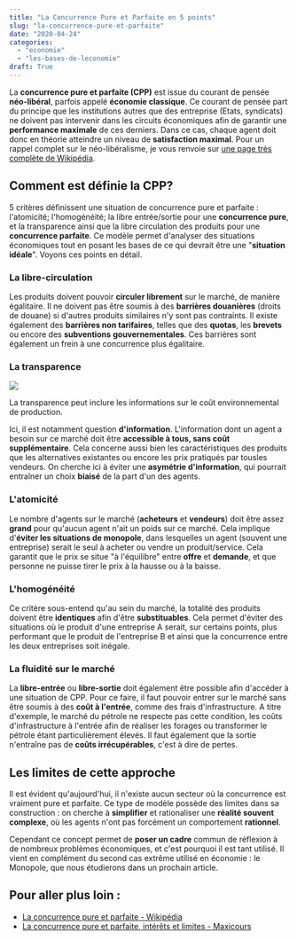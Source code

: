 ```yaml
---
title: "La Concurrence Pure et Parfaite en 5 points"
slug: "la-concurrence-pure-et-parfaite"
date: "2020-04-24"
categories: 
  - "economie"
  - "les-bases-de-leconomie"
draft: True
---
```


La **concurrence pure et parfaite (CPP)** est issue du courant de pensée **néo-libéral**, parfois appelé **économie classique**. Ce courant de pensée part du principe que les institutions autres que des entreprise (Etats, syndicats) ne doivent pas intervenir dans les circuits économiques afin de garantir une **performance maximale** de ces derniers. Dans ce cas, chaque agent doit donc en théorie atteindre un niveau de **satisfaction maximal**. Pour un rappel complet sur le néo-libéralisme, je vous renvoie sur [une page très complète de Wikipédia](https://fr.wikipedia.org/wiki/N%C3%A9olib%C3%A9ralisme).

## Comment est définie la CPP?

5 critères définissent une situation de concurrence pure et parfaite : l'atomicité; l'homogénéité; la libre entrée/sortie pour une **concurrence pure**, et la transparence ainsi que la libre circulation des produits pour une **concurrence parfaite**. Ce modèle permet d'analyser des situations économiques tout en posant les bases de ce qui devrait être une "**situation** **idéale**". Voyons ces points en détail.

### La libre-circulation

Les produits doivent pouvoir **circuler librement** sur le marché, de manière égalitaire. Il ne doivent pas être soumis à des **barrières douanières** (droits de douane) si d'autres produits similaires n'y sont pas contraints. Il existe également des **barrières non tarifaires**, telles que des **quotas**, les **brevets** ou encore des **subventions** **gouvernementales**. Ces barrières sont également un frein à une concurrence plus égalitaire.

### La transparence

![](images/power-station-374097_1920-1024x682.jpg)

La transparence peut inclure les informations sur le coût environnemental de production.

Ici, il est notamment question **d'information**. L'information dont un agent a besoin sur ce marché doit être **accessible à tous, sans coût supplémentaire**. Cela concerne aussi bien les caractéristiques des produits que les alternatives existantes ou encore les prix pratiqués par tousles vendeurs. On cherche ici à éviter une **asymétrie d'information**, qui pourrait entraîner un choix **biaisé** de la part d'un des agents.

### L'atomicité

Le nombre d'agents sur le marché (**acheteurs** et **vendeurs**) doit être assez **grand** pour qu'aucun agent n'ait un poids sur ce marché. Cela implique d'**éviter les situations de monopole**, dans lesquelles un agent (souvent une entreprise) serait le seul à acheter ou vendre un produit/service. Cela garantit que le prix se situe "à l'équilibre" entre **offre** et **demande**, et que personne ne puisse tirer le prix à la hausse ou à la baisse.

### L'homogénéité

Ce critère sous-entend qu'au sein du marché, la totalité des produits doivent être **identiques** afin d'être **substituables**. Cela permet d'éviter des situations où le produit d'une entreprise A serait, sur certains points, plus performant que le produit de l'entreprise B et ainsi que la concurrence entre les deux entreprises soit inégale.

### La fluidité sur le marché

La **libre-entrée** ou **libre-sortie** doit également être possible afin d'accéder à une situation de CPP. Pour ce faire, il faut pouvoir entrer sur le marché sans être soumis à des **coût à l'entrée**, comme des frais d'infrastructure. A titre d'exemple, le marché du pétrole ne respecte pas cette condition, les coûts d'infrastructure à l'entrée afin de réaliser les forages ou transformer le pétrole étant particulièrement élevés. Il faut également que la sortie n'entraîne pas de **coûts irrécupérables**, c'est à dire de pertes.

## Les limites de cette approche

Il est évident qu'aujourd'hui, il n'existe aucun secteur où la concurrence est vraiment pure et parfaite. Ce type de modèle possède des limites dans sa construction : on cherche à **simplifier** et rationaliser une **réalité souvent complexe**, où les agents n'ont pas forcément un comportement **rationnel**.

Cependant ce concept permet de **poser un cadre** commun de réflexion à de nombreux problèmes économiques, et c'est pourquoi il est tant utilisé. Il vient en complément du second cas extrême utilisé en économie : le Monopole, que nous étudierons dans un prochain article.

## Pour aller plus loin :

- [La concurrence pure et parfaite - Wikipédia](https://fr.wikipedia.org/wiki/Concurrence_pure_et_parfaite)
- [La concurrence pure et parfaite, intérêts et limites - Maxicours](https://www.maxicours.com/se/cours/la-concurrence-pure-et-parfaite/)
